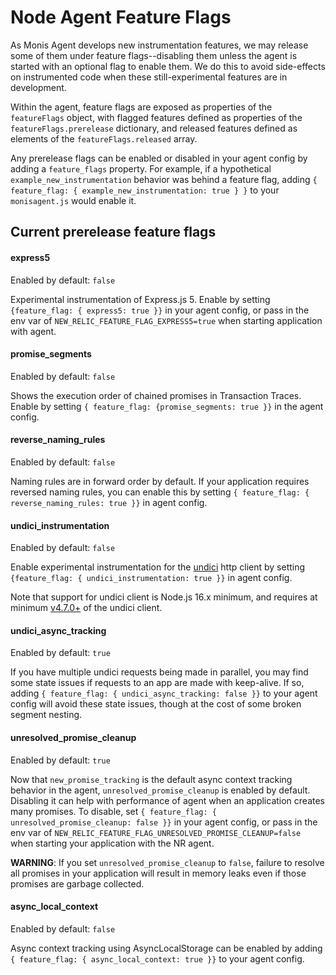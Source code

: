 # Node Agent Feature Flags

As Monis Agent develops new instrumentation features, we may release some of them under feature flags--disabling them unless the agent is started with an optional flag to enable them. We do this to avoid side-effects on instrumented code when these still-experimental features are in development.  

Within the agent, feature flags are exposed as properties of the `featureFlags` object, with flagged features defined as properties of the `featureFlags.prerelease` dictionary, and released features defined as elements of the `featureFlags.released` array. 

Any prerelease flags can be enabled or disabled in your agent config by adding a `feature_flags` property. For example, if a hypothetical `example_new_instrumentation` behavior was behind a feature flag, adding `{ feature_flag: { example_new_instrumentation: true } }` to your `monisagent.js` would enable it.

## Current prerelease feature flags

#### express5 
Enabled by default: `false`

Experimental instrumentation of Express.js 5. Enable by setting `{feature_flag: { express5: true }}` in your agent config, or pass in the env var of `NEW_RELIC_FEATURE_FLAG_EXPRESS5=true` when starting application with agent.

#### promise_segments
Enabled by default: `false`

Shows the execution order of chained promises in Transaction Traces.  Enable by setting `{ feature_flag: {promise_segments: true }}` in the agent config.

#### reverse_naming_rules
Enabled by default: `false`

Naming rules are in forward order by default. If your application requires reversed naming rules, you can enable this by setting `{ feature_flag: { reverse_naming_rules: true }}` in agent config. 

#### undici_instrumentation
Enabled by default: `false`

Enable experimental instrumentation for the [undici](https://github.com/nodejs/undici) http client by setting `{feature_flag: { undici_instrumentation: true }}` in agent config.

Note that support for undici client is Node.js 16.x minimum, and requires at minimum [v4.7.0+](https://github.com/nodejs/undici/releases/tag/v4.7.0) of the undici client.

#### undici_async_tracking
Enabled by default: `true`

If you have multiple undici requests being made in parallel, you may find some state issues if requests to an app are made with keep-alive. If so, adding `{ feature_flag: { undici_async_tracking: false }}` to your agent config will avoid these state issues, though at the cost of some broken segment nesting.

#### unresolved_promise_cleanup
Enabled by default: `true`

Now that `new_promise_tracking` is the default async context tracking behavior in the agent, `unresolved_promise_cleanup` is enabled by default. Disabling it can help with performance of agent when an application creates many promises. To disable, set `{ feature_flag: { unresolved_promise_cleanup: false }}` in your agent config, or pass in the env var of `NEW_RELIC_FEATURE_FLAG_UNRESOLVED_PROMISE_CLEANUP=false` when starting your application with the NR agent.

**WARNING**: If you set `unresolved_promise_cleanup` to `false`, failure to resolve all promises in your application will result in memory leaks even if those promises are garbage collected.

#### async_local_context
Enabled by default: `false`

Async context tracking using AsyncLocalStorage can be enabled by adding `{ feature_flag: { async_local_context: true }}` to your agent config. 



